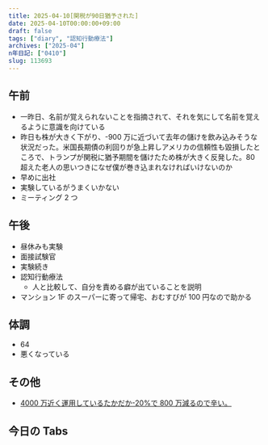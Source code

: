 ```yaml
---
title: 2025-04-10[関税が90日猶予された]
date: 2025-04-10T00:00:00+09:00
draft: false
tags: ["diary", "認知行動療法"]
archives: ["2025-04"]
n年日記: ["0410"]
slug: 113693
---
```


## 午前

- 一昨日、名前が覚えられないことを指摘されて、それを気にして名前を覚えるように意識を向けている
- 昨日も株が大きく下がり、-900 万に近づいて去年の儲けを飲み込みそうな状況だった。米国長期債の利回りが急上昇しアメリカの信頼性も毀損したところで、トランプが関税に猶予期間を儲けたため株が大きく反発した。80 超えた老人の思いつきになぜ僕が巻き込まれなければいけないのか
- 早めに出社
- 実験しているがうまくいかない
- ミーティング 2 つ

## 午後

- 昼休みも実験
- 面接試験官
- 実験続き
- 認知行動療法
  - 人と比較して、自分を責める癖が出ていることを説明
- マンション 1F のスーパーに寄って帰宅、おむすびが 100 円なので助かる

## 体調

- 64
- 悪くなっている

## その他

- [4000 万近く運用しているたかだか-20%で 800 万減るので辛い。](https://memos.sk85.org/memos/AAKfbtrf5ArfoAF2ZhuXet)

## 今日の Tabs
